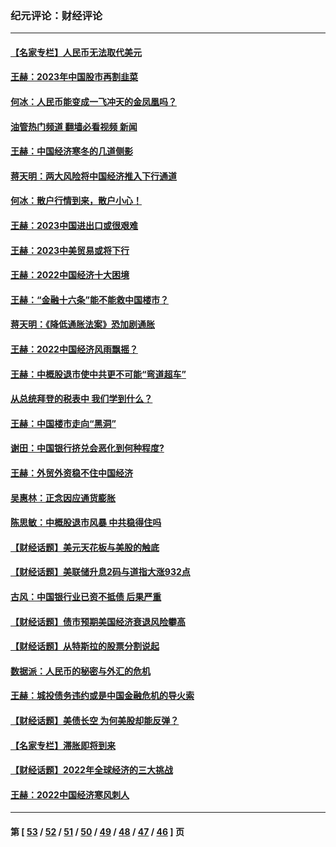### 纪元评论：财经评论
---
#### [【名家专栏】人民币无法取代美元](../../pages/nsc1026/n13974270.md?04200330) 
#### [王赫：2023年中国股市再割韭菜](../../pages/nsc1026/n13965334.md?04200330) 
#### [何冰：人民币能变成一飞冲天的金凤凰吗？](../../pages/nsc1026/n13964999.md?04200330) 
#### [油管热门频道 翻墙必看视频 新闻](ok?04200330)
#### [王赫：中国经济寒冬的几道侧影](../../pages/nsc1026/n13932953.md?04200330) 
#### [蒋天明：两大风险将中国经济推入下行通道](../../pages/nsc1026/n13929820.md?04200330) 
#### [何冰：散户行情到来，散户小心！](../../pages/nsc1026/n13928308.md?04200330) 
#### [王赫：2023中国进出口或很艰难](../../pages/nsc1026/n13911515.md?04200330) 
#### [王赫：2023中美贸易或将下行](../../pages/nsc1026/n13899005.md?04200330) 
#### [王赫：2022中国经济十大困境](../../pages/nsc1026/n13883766.md?04200330) 
#### [王赫：“金融十六条”能不能救中国楼市？](../../pages/nsc1026/n13868431.md?04200330) 
#### [蒋天明：《降低通胀法案》恐加剧通胀](../../pages/nsc1026/n13806996.md?04200330) 
#### [王赫：2022中国经济风雨飘摇？](../../pages/nsc1026/n13803207.md?04200330) 
#### [王赫：中概股退市使中共更不可能“弯道超车”](../../pages/nsc1026/n13802858.md?04200330) 
#### [从总统拜登的税表中 我们学到什么？](../../pages/nsc1026/n13773081.md?04200330) 
#### [王赫：中国楼市走向“黑洞”](../../pages/nsc1026/n13770647.md?04200330) 
#### [谢田：中国银行挤兑会恶化到何种程度?](../../pages/nsc1026/n13766965.md?04200330) 
#### [王赫：外贸外资稳不住中国经济](../../pages/nsc1026/n13753933.md?04200330) 
#### [吴惠林：正念因应通货膨胀](../../pages/nsc1026/n13750350.md?04200330) 
#### [陈思敏：中概股退市风暴 中共稳得住吗](../../pages/nsc1026/n13738978.md?04200330) 
#### [【财经话题】美元天花板与美股的触底](../../pages/nsc1026/n13736495.md?04200330) 
#### [【财经话题】美联储升息2码与道指大涨932点](../../pages/nsc1026/n13727377.md?04200330) 
#### [古风：中国银行业已资不抵债 后果严重](../../pages/nsc1026/n13726111.md?04200330) 
#### [【财经话题】债市预期美国经济衰退风险攀高](../../pages/nsc1026/n13698043.md?04200330) 
#### [【财经话题】从特斯拉的股票分割说起](../../pages/nsc1026/n13679733.md?04200330) 
#### [数据派：人民币的秘密与外汇的危机](../../pages/nsc1026/n13667092.md?04200330) 
#### [王赫：城投债务违约或是中国金融危机的导火索](../../pages/nsc1026/n13665322.md?04200330) 
#### [【财经话题】美债长空 为何美股却能反弹？](../../pages/nsc1026/n13665895.md?04200330) 
#### [【名家专栏】滞胀即将到来](../../pages/nsc1026/n13658171.md?04200330) 
#### [【财经话题】2022年全球经济的三大挑战](../../pages/nsc1026/n13654423.md?04200330) 
#### [王赫：2022中国经济寒风刺人](../../pages/nsc1026/n13651403.md?04200330) 

---
#### 第 [ [53](./53.md?04200330) / [52](./52.md?04200330) / [51](./51.md?04200330) / [50](./50.md?04200330) / [49](./49.md?04200330) / [48](./48.md?04200330) / [47](./47.md?04200330) / [46](./46.md?04200330) ] 页
